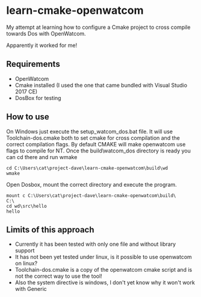 # learn-cmake-openwatcom
My attempt at learning how to configure a Cmake project to cross compile towards Dos with OpenWatcom.

Apparently it worked for me!

## Requirements
* OpenWatcom
* Cmake installed (I used the one that came bundled with Visual Studio 2017 CE)
* DosBox for testing

## How to use
On Windows just execute the setup_watcom_dos.bat file.
It will use Toolchain-dos.cmake both to set cmake for cross compilation and the correct compilation flags.
By default CMAKE will make openwatcom use flags to compile for NT.
Once the build\watcom_dos directory is ready you can cd there and run wmake

    cd C:\Users\cat\project-dave\learn-cmake-openwatcom\build\wd
    wmake

Open Dosbox, mount the correct directory and execute the program.

    mount c C:\Users\cat\project-dave\learn-cmake-openwatcom\build\
    C:\
    cd wd\src\hello
    hello

## Limits of this approach
* Currently it has been tested with only one file and without library support
* It has not been yet tested under linux, is it possible to use openwatcom on linux?
* Toolchain-dos.cmake is a copy of the openwatcom cmake script and is not the correct way to use the tool!
* Also the system directive is windows, I don't yet know why it won't work with Generic
